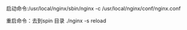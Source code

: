 启动命令:/usr/local/nginx/sbin/nginx -c /usr/local/nginx/conf/nginx.conf

重启命令：去到spin 目录 ./nginx -s reload

